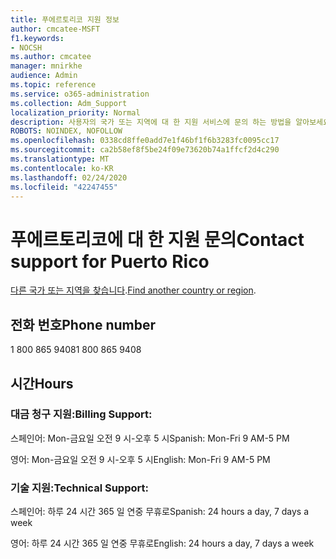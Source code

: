 ```yaml
---
title: 푸에르토리코 지원 정보
author: cmcatee-MSFT
f1.keywords:
- NOCSH
ms.author: cmcatee
manager: mnirkhe
audience: Admin
ms.topic: reference
ms.service: o365-administration
ms.collection: Adm_Support
localization_priority: Normal
description: 사용자의 국가 또는 지역에 대 한 지원 서비스에 문의 하는 방법을 알아보세요.
ROBOTS: NOINDEX, NOFOLLOW
ms.openlocfilehash: 0338cd8ffe0add7e1f46bf1f6b3283fc0095cc17
ms.sourcegitcommit: ca2b58ef8f5be24f09e73620b74a1ffcf2d4c290
ms.translationtype: MT
ms.contentlocale: ko-KR
ms.lasthandoff: 02/24/2020
ms.locfileid: "42247455"
---
```

# <a name="contact-support-for-puerto-rico"></a><span data-ttu-id="9916c-103">푸에르토리코에 대 한 지원 문의</span><span class="sxs-lookup"><span data-stu-id="9916c-103">Contact support for Puerto Rico</span></span>

<span data-ttu-id="9916c-104">[다른 국가 또는 지역을 찾습니다](../contact-support-for-business-products.md).</span><span class="sxs-lookup"><span data-stu-id="9916c-104">[Find another country or region](../contact-support-for-business-products.md).</span></span>

## <a name="phone-number"></a><span data-ttu-id="9916c-105">전화 번호</span><span class="sxs-lookup"><span data-stu-id="9916c-105">Phone number</span></span>
<span data-ttu-id="9916c-106">1 800 865 9408</span><span class="sxs-lookup"><span data-stu-id="9916c-106">1 800 865 9408</span></span>

## <a name="hours"></a><span data-ttu-id="9916c-107">시간</span><span class="sxs-lookup"><span data-stu-id="9916c-107">Hours</span></span>
### <a name="billing-support"></a><span data-ttu-id="9916c-108">대금 청구 지원:</span><span class="sxs-lookup"><span data-stu-id="9916c-108">Billing Support:</span></span>

<span data-ttu-id="9916c-109">스페인어: Mon-금요일 오전 9 시-오후 5 시</span><span class="sxs-lookup"><span data-stu-id="9916c-109">Spanish: Mon-Fri 9 AM-5 PM</span></span>

<span data-ttu-id="9916c-110">영어: Mon-금요일 오전 9 시-오후 5 시</span><span class="sxs-lookup"><span data-stu-id="9916c-110">English: Mon-Fri 9 AM-5 PM</span></span>

### <a name="technical-support"></a><span data-ttu-id="9916c-111">기술 지원:</span><span class="sxs-lookup"><span data-stu-id="9916c-111">Technical Support:</span></span>

<span data-ttu-id="9916c-112">스페인어: 하루 24 시간 365 일 연중 무휴로</span><span class="sxs-lookup"><span data-stu-id="9916c-112">Spanish: 24 hours a day, 7 days a week</span></span>

<span data-ttu-id="9916c-113">영어: 하루 24 시간 365 일 연중 무휴로</span><span class="sxs-lookup"><span data-stu-id="9916c-113">English: 24 hours a day, 7 days a week</span></span>